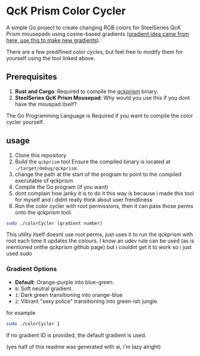 # QcK Prism Color Cycler

A simple Go project to create changing RGB colors for SteelSeries QcK Prism mousepads using cosine-based gradients ([gradient idea came from here, use this to make new gradients](https://github.com/thi-ng/cgg?tab=readme-ov-file)).

There are a few predifined color cycles, but feel free to modify them for yourself using the tool linked above.

## Prerequisites
1. **Rust and Cargo**: Required to compile the [qckprism](https://github.com/zapp88/qckprism/tree/master) binary.
2. **SteelSeries QcK Prism Mousepad**: Why would you use this if you dont have the mouspad itself?

The Go Programming Language is Required if you want to compile the color cycler yourself.

## usage
1. Clone this repository
2. Build the `qckprism` tool
   Ensure the compiled binary is located at `./target/debug/qckprism`.
3. change the path at the start of the program to point to the compiled executable of qckprism
4. Compile the Go program (if you want)
5. dont complain how janky it is to do it this way is because i made this tool for myself and i didnt really think about user frendliness
6. Run the color cycler with root permissions, then it can pass those perms onto the qckprism tool.
```bash
sudo ./colorCycler [gradient number]
```
This utility itself doesnt use root perms, just uses it to run the qckprism with root each time it updates the colours. I know an udev rule can be used (as is mentioned onthe qckprism github page) but i couldnt get it to work so i just used sudo

### Gradient Options
- **Default**: Orange-purple into blue-green.
- `0`: Soft neutral gradient.
- `1`: Dark green transitioning into orange-blue
- `2`: Vibrant "sexy police" transitioning into green-ish jungle.

for example
```bash
sudo ./colorCycler 1
```
If no gradient ID is provided, the default gradient is used.

(yes half of this readme was generated with ai, i'm lazy alright)
